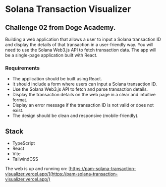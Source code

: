 # Solana Transaction Visualizer

## Challenge 02 from Doge Academy.
Building a web application that allows a user to input a Solana transaction ID and display the details of that 
transaction in a user-friendly way. You will need to use the Solana Web3.js API to fetch transaction data. The app will 
be a single-page application built with React.

### Requirements
- The application should be built using React.
- It should include a form where users can input a Solana transaction ID.
- Use the Solana Web3.js API to fetch and parse transaction details.
- Display the transaction details on the web page in a clear and intuitive format.
- Display an error message if the transaction ID is not valid or does not exist.
- The design should be clean and responsive (mobile-friendly).

## Stack
- TypeScript
- React
- Vite
- TailwindCSS

The web is up and running on: [https://pam-solana-transaction-visualizer.vercel.app/](https://pam-solana-transaction-visualizer.vercel.app/)